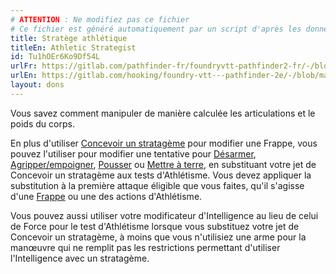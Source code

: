 ```yaml
---
# ATTENTION : Ne modifiez pas ce fichier
# Ce fichier est généré automatiquement par un script d'après les données du module Foundry VTT officiel et de sa traduction
title: Stratège athlétique
titleEn: Athletic Strategist
id: Tu1hOEr6Ko9Df54L
urlFr: https://gitlab.com/pathfinder-fr/foundryvtt-pathfinder2-fr/-/blob/master/data/feats/Tu1hOEr6Ko9Df54L.htm
urlEn: https://gitlab.com/hooking/foundry-vtt---pathfinder-2e/-/blob/master/packs/data/feats.db/athletic-strategist.json
layout: dons
---
```

Vous savez comment manipuler de manière calculée les articulations et le poids du corps.

En plus d'utiliser [Concevoir un stratagème](../actions/concevoir-un-stratagème.md) pour modifier une Frappe, vous pouvez l'utiliser pour modifier une tentative pour [Désarmer](../actions/désarmer.md), [Agripper/empoigner](../actions/saisir.md), [Pousser](../actions/pousser.md) ou [Mettre à terre](../actions/croc-en-jambe.md), en substituant votre jet de Concevoir un stratagème aux tests d'Athlétisme. Vous devez appliquer la substitution à la première attaque éligible que vous faites, qu'il s'agisse d'une [Frappe](../actions/frapper.md) ou une des actions d'Athlétisme.

Vous pouvez aussi utiliser votre modificateur d'Intelligence au lieu de celui de Force pour le test d'Athlétisme lorsque vous substituez votre jet de Concevoir un stratagème, à moins que vous n'utilisiez une arme pour la manœuvre qui ne remplit pas les restrictions permettant d'utiliser l'Intelligence avec un stratagème.
